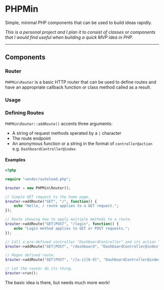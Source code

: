 # PHPMin

Simple, minimal PHP components that can be used to build ideas rapidly.

*This is a personal project and I plan it to consist of classes or components
that I would find useful when building a quick MVP idea in PHP.*

---

## Components

### Router

`PHPMin\Router` is a basic HTTP router that can be used to define routes and
have an appropriate callback function or class method called as a result.

### Usage

### Defining Routes

`PHPMin\Router::addRoute()` accents three arguments:

* A string of request methods sperated by a `|` character
* The route endpoint
* An anonymous function or a string in the format of `controller@action` e.g. `DashboardController@index`

#### Examples

```php
<?php

require "vendor/autoload.php";

$router = new PHPMin\Router();

// Simple GET request to the home page.
$router->addRoute("GET", "/", function() {
	echo "Hello, / route applies to a GET request.";
});

// Route showing how to apply multiple methods to a route.
$router->addRoute("GET|POST", "/login", function() {
	echo "Login method applies to GET or POST requests.";
});

// Call a pre-defined controller "DashboardController" and its action "index".
$router->addRoute("GET|POST", "/dashboard", "DashboardController@index");

// Regex defined route.
$router->addRoute("GET|POST", "/[a-z][0-9]", "DashboardController@index");

// Let the router do its thing.
$router->run();

```

The basic idea is there, but needs much more work!


